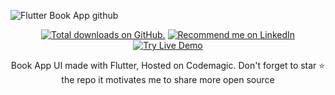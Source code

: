 ![Flutter Book App github](https://user-images.githubusercontent.com/55942632/75602848-ecd01e80-5aee-11ea-8c2c-93dab292f3ea.png)

    
<p align="center">
  <a href="https://twitter.com/Theindianappguy">
    <img src="https://img.shields.io/github/stars/theindianappguy/flutterbookapp?style=for-the-badge" alt="Total downloads on GitHub." /></a>
<a href="https://www.linkedin.com/in/lamsanskar/">
    <img src="https://img.shields.io/badge/Support-Recommed%2FEndorse%20me%20on%20Linkedin-yellow?style=for-the-badge&logo=linkedin" alt="Recommend me on LinkedIn" /></a>

<a href="http://bit.ly/399s9gB">
    <img src="https://img.shields.io/badge/Flutter%20Web-Live%20Demo-green?style=for-the-badge&logo=flutter" alt="Try Live Demo" /></a>
</p>

<p align= "center">
Book App UI made with Flutter, Hosted on Codemagic. Don't forget to star ⭐ the repo it motivates me to share more open source
</p>

